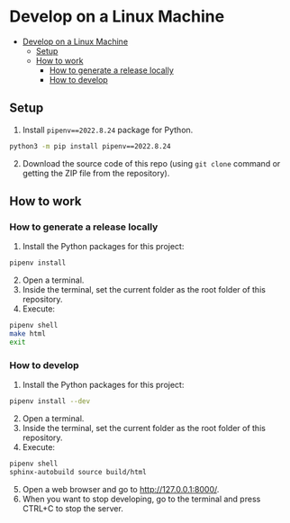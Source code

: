 # Develop on a Linux Machine

- [Develop on a Linux Machine](#develop-on-a-linux-machine)
  - [Setup](#setup)
  - [How to work](#how-to-work)
    - [How to generate a release locally](#how-to-generate-a-release-locally)
    - [How to develop](#how-to-develop)

## Setup

1. Install `pipenv==2022.8.24` package for Python.

```bash
python3 -m pip install pipenv==2022.8.24
```

2. Download the source code of this repo (using `git clone` command or getting the ZIP file from the repository).

## How to work

### How to generate a release locally

1. Install the Python packages for this project:

```bash
pipenv install
```

2. Open a terminal.
3. Inside the terminal, set the current folder as the root folder of this repository.
4. Execute:

```bash
pipenv shell
make html
exit
```

### How to develop

1. Install the Python packages for this project:

```bash
pipenv install --dev
```

2. Open a terminal.
3. Inside the terminal, set the current folder as the root folder of this repository.
4. Execute:

```bash
pipenv shell
sphinx-autobuild source build/html
```

5. Open a web browser and go to http://127.0.0.1:8000/.
6. When you want to stop developing, go to the terminal and press CTRL+C to stop the server.
